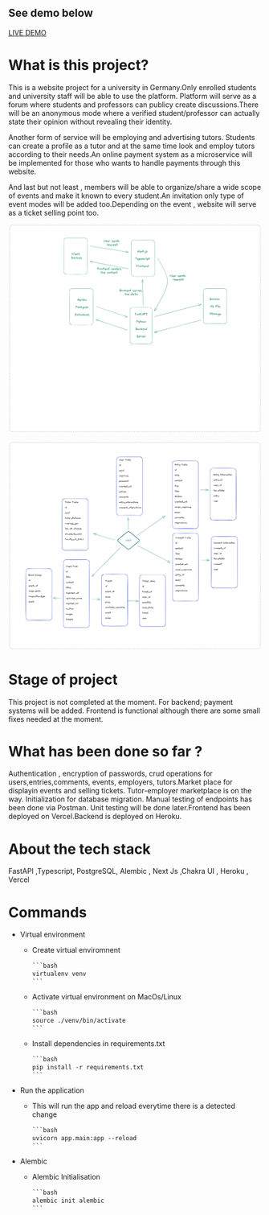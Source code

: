 ## See demo below

[LIVE DEMO](https://fastapi-hsrw-demo.vercel.app)

# What is this project?

This is a website project for a university in Germany.Only enrolled students and university staff will be able to use the platform. Platform will serve as a forum where students and professors can publicy create discussions.There will be an anonymous mode where a verified student/professor can actually state their opinion without revealing their identity.

Another form of service will be employing and advertising tutors. Students can create a profile as a tutor and at the same time look and employ tutors according to their needs.An online payment system as a microservice will be implemented for those who wants to handle payments through this website.

And last but not least , members will be able to organize/share a wide scope of events and make it known to every student.An invitation only type of event modes will be added too.Depending on the event , website will serve as a ticket selling point too.

![Architecture](/assets/architecture.png)

![Tables](/assets/tables.png)

# Stage of project

This project is not completed at the moment. For backend; payment systems will be added. Frontend is functional although there are some small fixes needed at the moment.

# What has been done so far ?

Authentication , encryption of passwords, crud operations for users,entries,comments, events, employers, tutors.Market place for displayin events and selling tickets. Tutor-employer marketplace is on the way. Initialization for database migration. Manual testing of endpoints has been done via Postman. Unit testing will be done later.Frontend has been deployed on Vercel.Backend is deployed on Heroku.

# About the tech stack

FastAPI ,Typescript, PostgreSQL, Alembic , Next Js ,Chakra UI , Heroku , Vercel

# Commands

- Virtual environment
  - Create virtual enviromnent

        ```bash
        virtualenv venv
        ```
  - Activate virtual environment on MacOs/Linux

        ```bash
        source ./venv/bin/activate
        ```
  - Install dependencies in requirements.txt

        ```bash
        pip install -r requirements.txt
        ```

- Run the application
  - This will run the app and reload everytime there is a detected change

        ```bash
        uvicorn app.main:app --reload
        ```

- Alembic
  - Alembic Initialisation

        ```bash
        alembic init alembic
        ```
